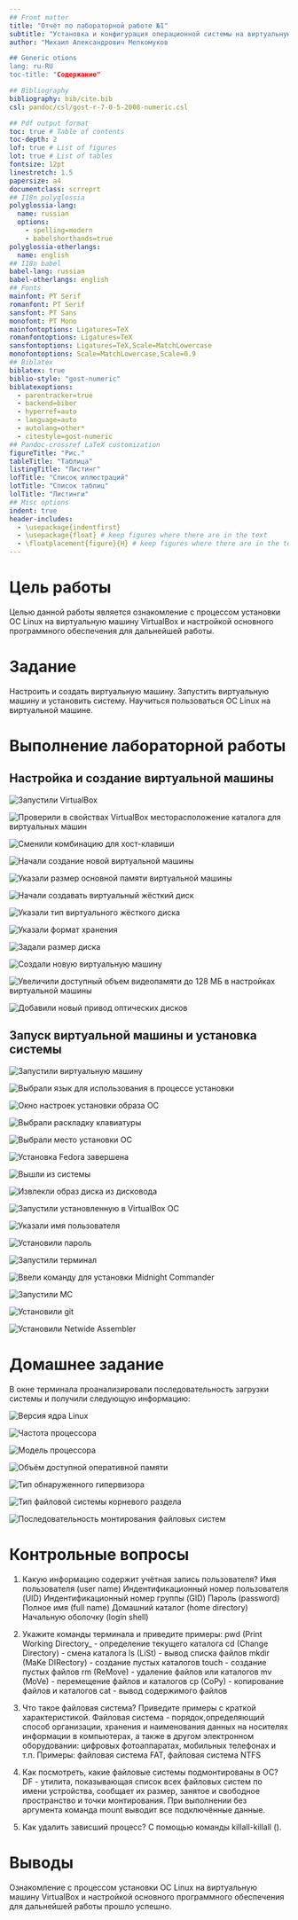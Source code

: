 ```yaml
---
## Front matter
title: "Отчёт по лабораторной работе №1"
subtitle: "Установка и конфигурация операционной системы на виртуальную машину"
author: "Михаил Александрович Мелкомуков

## Generic otions
lang: ru-RU
toc-title: "Содержание"

## Bibliography
bibliography: bib/cite.bib
csl: pandoc/csl/gost-r-7-0-5-2008-numeric.csl

## Pdf output format
toc: true # Table of contents
toc-depth: 2
lof: true # List of figures
lot: true # List of tables
fontsize: 12pt
linestretch: 1.5
papersize: a4
documentclass: scrreprt
## I18n polyglossia
polyglossia-lang:
  name: russian
  options:
	- spelling=modern
	- babelshorthands=true
polyglossia-otherlangs:
  name: english
## I18n babel
babel-lang: russian
babel-otherlangs: english
## Fonts
mainfont: PT Serif
romanfont: PT Serif
sansfont: PT Sans
monofont: PT Mono
mainfontoptions: Ligatures=TeX
romanfontoptions: Ligatures=TeX
sansfontoptions: Ligatures=TeX,Scale=MatchLowercase
monofontoptions: Scale=MatchLowercase,Scale=0.9
## Biblatex
biblatex: true
biblio-style: "gost-numeric"
biblatexoptions:
  - parentracker=true
  - backend=biber
  - hyperref=auto
  - language=auto
  - autolang=other*
  - citestyle=gost-numeric
## Pandoc-crossref LaTeX customization
figureTitle: "Рис."
tableTitle: "Таблица"
listingTitle: "Листинг"
lofTitle: "Список иллюстраций"
lotTitle: "Список таблиц"
lolTitle: "Листинги"
## Misc options
indent: true
header-includes:
  - \usepackage{indentfirst}
  - \usepackage{float} # keep figures where there are in the text
  - \floatplacement{figure}{H} # keep figures where there are in the text
---
```


# Цель работы

Целью данной работы является ознакомление с процессом установки ОС Linux на виртуальную машину VirtualBox и настройкой основного программного обеспечения для дальнейшей работы.

# Задание

Настроить и создать виртуальную машину. Запустить виртуальную машину и установить систему. Научиться пользоваться ОС Linux на виртуальной машине. 

# Выполнение лабораторной работы

## Настройка и создание виртуальной машины

![Запустили VirtualBox](image/1.png)

![Проверили в свойствах VirtualBox месторасположение каталога для виртуальных машин](image/2.png)

![Сменили комбинацию для хост-клавиши](image/3.png)

![Начали создание новой виртуальной машины](image/4.png)

![Указали размер основной памяти виртуальной машины](image/5.png)

![Начали создавать виртуальный жёсткий диск](image/6.png)

![Указали тип виртуального жёсткого диска](image/7.png)

![Указали формат хранения](image/8.png)

![Задали размер диска](image/9.png)

![Создали новую виртуальную машину](image/10.png)

![Увеличили доступный объем видеопамяти до 128 МБ в настройках виртуальной машины](image/11.png)

![Добавили новый привод оптических дисков](image/12.png)

## Запуск виртуальной машины и установка системы

![Запустили виртуальную машину](image/13.png)

![Выбрали язык для использования в процессе установки](image/14.png)

![Окно настроек установки образа ОС](image/15.png)

![Выбрали раскладку клавиатуры](image/16.png)

![Выбрали место установки ОС](image/17.png)

![Установка Fedora завершена](image/18.png)

![Вышли из системы](image/19.png)

![Извлекли образ диска из дисковода](image/20.png)

![Запустили установленную в VirtualBox ОС](image/21.png)

![Указали имя пользователя](image/22.png)

![Установили пароль](image/23.png)

![Запустили терминал](image/24.png)

![Ввели команду для установки Midnight Commander](image/25.png)

![Запустили MC](image/26.png)

![Установили git](image/27.png)

![Установили Netwide Assembler](image/28.png)

# Домашнее задание

В окне терминала проанализировали последовательность загрузки системы и получили следующую информацию:

![Версия ядра Linux](image/29.png)

![Частота процессора](image/30.png)

![Модель процессора](image/31.png)

![Объём доступной оперативной памяти](image/32.png)

![Тип обнаруженного гипервизора](image/33.png)

![Тип файловой системы корневого раздела](image/34.png)

![Последовательность монтирования файловых систем](image/35.png)

# Контрольные вопросы

1. Какую информацию содержит учётная запись пользователя?
Имя пользователя (user name)
Индентификационный номер пользователя (UID)
Индентификационный номер группы (GID)
Пароль (password)
Полное имя (full name)
Домашний каталог (home directory)
Начальную оболочку (login shell)

2. Укажите команды терминала и приведите примеры:
pwd (Print Working Directory_ - определение текущего каталога
cd (Change Directory) -  смена каталога
ls (LiSt) - вывод списка файлов
mkdir (MaKe DIRectory) - создание пустых каталогов
touch - создание пустых файлов
rm (ReMove) - удаление файлов или каталогов
mv (MoVe) - перемещение файлов и каталогов
cp (CoPy) - копирование файлов и каталогов
cat - вывод содержимого файлов

3. Что такое файловая система? Приведите примеры с краткой характеристикой.
Файловая система - порядок,определяющий способ организации, хранения и наименования данных на носителях информации в компьютерах, а также в другом электронном оборудовании: цифровых фотоаппаратах, мобильных телефонах и т.п.
Примеры: файловая система FAT, файловая система NTFS

4. Как посмотреть, какие файловые системы подмонтированы в ОС?
DF - утилита, показывающая список всех файловых систем по имени устройства, сообщает их размер, занятое и свободное пространство и точки монтирования. При выполнении без аргумента команда mount выводит все подключённые данные.

5. Как удалить зависший процесс?
С помощью команды killall-killall ().

# Выводы

Ознакомление с процессом установки ОС Linux на виртуальную машину
VirtualBox и настройкой основного программного обеспечения для дальнейшей
работы прошло успешно.

